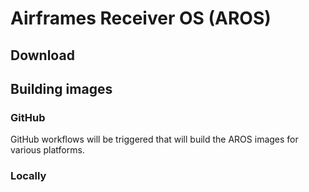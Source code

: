 # Airframes Receiver OS (AROS)

## Download

## Building images

### GitHub

GitHub workflows will be triggered that will build the AROS images for various platforms.

### Locally

